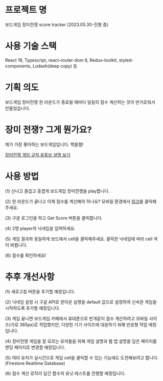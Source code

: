 # 프로젝트 명
보드게임 장미전쟁 score tracker
(2023.05.30-진행 중)

# 사용 기술 스택
React 18, Typescript, react-router-dom 6, Redux-toolkit, styled-components, Lodash(deep copy) 등

# 기획 의도
보드게임 장미전쟁 한 라운드가 종료될 때마다 일일히 점수 계산하는 것이 번거로워서 만들었습니다.

# 장미 전쟁? 그게 뭔가요?
제가 가장 좋아하는 보드게임입니다. 핵꿀잼!

[장미전쟁 게임 규칙 유튜브 설명 보기](https://www.youtube.com/watch?v=ZTNB4i2n3Dk)

# 사용 방법
(1) 신나고 즐겁고 흥겹게 보드게임 장미전쟁을 play합니다.

(2) 한 라운드가 끝나고 이제 점수를 계산해야 하나요? 모바일 환경에서 [링크](https://rose-war-score-tracker.web.app)를 클릭해주세요.

(3) 구글 로그인을 하고 Get Score 버튼을 클릭합니다.

(4) 2명 player의 닉네임을 입력하세요.

(5) 게임 결과와 동일하게 보드에서 cell을 클릭해주세요. 클릭한 닉네임에 따라 cell 색이 바뀝니다.

(6) 점수를 확인하세요!

# 추후 개선사항
(1) 새로고침 버튼을 추가할 예정입니다.

(2) 닉네임 설정 시 구글 API로 받아온 실명을 default 값으로 설정하여 신속한 게임을 시작하도록 추가할 예정입니다.

(3) 게임 끝나면 보드게임 카페에서 휴대폰으로 번개같이 점수 계산하려고 모바일 사이즈(가로 365px)로 작업했지만, 다양한 기기 사이즈에 대응하기 위해 반응형 작업 예정입니다.

(4) 장미전쟁 게임을 잘 모르는 유저들을 위해 게임 설명과 웹 앱 설명을 담은 페이지를 랜딩 페이지로 변경할 예정입니다.

(5) 여러 유저가 실시간으로 게임 cell을 클릭할 수 있는 기능에도 도전해보려고 합니다. (Firestore Realtime Database)

(6) 점수 계산 로직이 담긴 함수의 유닛 테스트를 진행할 예정입니다.

